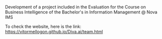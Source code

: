 Development of a project included in the Evaluation for the Course on Business Intelligence of the Bachelor's in Information Management @ Nova IMS

To check the website, here is the link: https://vitormellogon.github.io/Diva.ai/team.html
